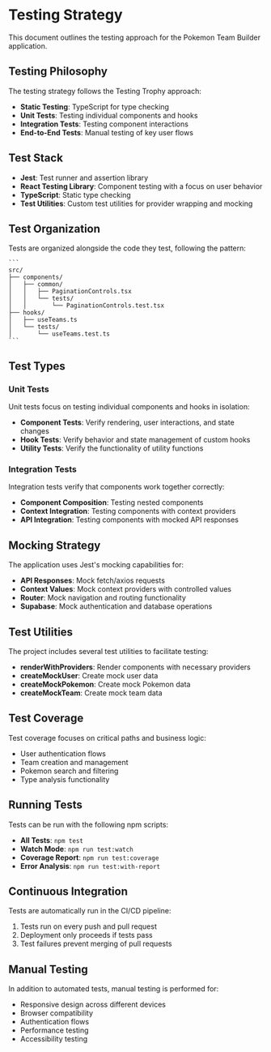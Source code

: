 # Testing Strategy

This document outlines the testing approach for the Pokemon Team Builder application.

## Testing Philosophy

The testing strategy follows the Testing Trophy approach:
- **Static Testing**: TypeScript for type checking
- **Unit Tests**: Testing individual components and hooks
- **Integration Tests**: Testing component interactions
- **End-to-End Tests**: Manual testing of key user flows

## Test Stack

- **Jest**: Test runner and assertion library
- **React Testing Library**: Component testing with a focus on user behavior
- **TypeScript**: Static type checking
- **Test Utilities**: Custom test utilities for provider wrapping and mocking

## Test Organization

Tests are organized alongside the code they test, following the pattern:

    ```
    src/
    ├── components/
    │   ├── common/
    │   │   ├── PaginationControls.tsx
    │   │   └── tests/
    │   │       └── PaginationControls.test.tsx
    ├── hooks/
    │   ├── useTeams.ts
    │   └── tests/
    │       └── useTeams.test.ts
    ```

## Test Types

### Unit Tests

Unit tests focus on testing individual components and hooks in isolation:

- **Component Tests**: Verify rendering, user interactions, and state changes
- **Hook Tests**: Verify behavior and state management of custom hooks
- **Utility Tests**: Verify the functionality of utility functions

### Integration Tests

Integration tests verify that components work together correctly:

- **Component Composition**: Testing nested components
- **Context Integration**: Testing components with context providers
- **API Integration**: Testing components with mocked API responses

## Mocking Strategy

The application uses Jest's mocking capabilities for:

- **API Responses**: Mock fetch/axios requests
- **Context Values**: Mock context providers with controlled values
- **Router**: Mock navigation and routing functionality
- **Supabase**: Mock authentication and database operations

## Test Utilities

The project includes several test utilities to facilitate testing:

- **renderWithProviders**: Render components with necessary providers
- **createMockUser**: Create mock user data
- **createMockPokemon**: Create mock Pokemon data
- **createMockTeam**: Create mock team data

## Test Coverage

Test coverage focuses on critical paths and business logic:

- User authentication flows
- Team creation and management
- Pokemon search and filtering
- Type analysis functionality

## Running Tests

Tests can be run with the following npm scripts:

- **All Tests**: `npm test`
- **Watch Mode**: `npm run test:watch`
- **Coverage Report**: `npm run test:coverage`
- **Error Analysis**: `npm run test:with-report`

## Continuous Integration

Tests are automatically run in the CI/CD pipeline:

1. Tests run on every push and pull request
2. Deployment only proceeds if tests pass
3. Test failures prevent merging of pull requests

## Manual Testing

In addition to automated tests, manual testing is performed for:

- Responsive design across different devices
- Browser compatibility
- Authentication flows
- Performance testing
- Accessibility testing